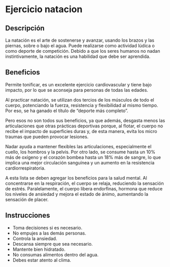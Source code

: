 # Ejercicio natacion

## Descripción

La natación es el arte de sostenerse y avanzar, usando los brazos y las piernas, sobre o bajo el agua. Puede realizarse como actividad lúdica o como deporte de competición. Debido a que los seres humanos no nadan instintivamente, la natación es una habilidad que debe ser aprendida.

## Beneficios

Permite tonificar, es un excelente ejercicio cardiovascular y tiene bajo impacto, por lo que se aconseja para personas de todas las edades.

Al practicar natación, se utilizan dos tercios de los músculos de todo el cuerpo, potenciando la fuerza, resistencia y flexibilidad al mismo tiempo. Por eso, se ha ganado el título de “deporte más completo”.

Pero esos no son todos sus beneficios, ya que además, desgasta menos las articulaciones que otras prácticas deportivas porque, al flotar, el cuerpo no recibe el impacto de superficies duras y, de esta manera, evita los micro traumas que pueden provocar lesiones.

Nadar ayuda a mantener flexibles las articulaciones, especialmente el cuello, los hombros y la pelvis. Por otro lado, se consume hasta un 10% más de oxígeno y el corazón bombea hasta un 18% más de sangre, lo que implica una mejor circulación sanguínea y un aumento en la resistencia cardiorrespiratoria.

A esta lista se deben agregar los beneficios para la salud mental. Al concentrarse en la respiración, el cuerpo se relaja, reduciendo la sensación de estrés. Paralelamente, el cuerpo libera endorfinas, hormona que reduce los niveles de ansiedad y mejora el estado de ánimo, aumentando la sensación de placer.

## Instrucciones

- Toma decisiones si es necesario.
- No empujes a las demás personas.
- Controla la ansiedad.
- Descansa siempre que sea necesario.
- Mantente bien hidratado.
- No consumas alimentos dentro del agua.
- Debes estar atento al clima.
